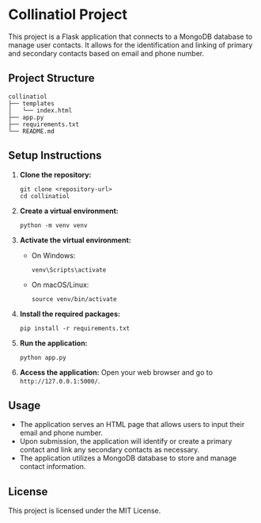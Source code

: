 # Collinatiol Project

This project is a Flask application that connects to a MongoDB database to manage user contacts. It allows for the identification and linking of primary and secondary contacts based on email and phone number.

## Project Structure

```
collinatiol
├── templates
│   └── index.html
├── app.py
├── requirements.txt
└── README.md
```

## Setup Instructions

1. **Clone the repository:**

   ```
   git clone <repository-url>
   cd collinatiol
   ```

2. **Create a virtual environment:**

   ```
   python -m venv venv
   ```

3. **Activate the virtual environment:**

   - On Windows:
     ```
     venv\Scripts\activate
     ```
   - On macOS/Linux:
     ```
     source venv/bin/activate
     ```

4. **Install the required packages:**

   ```
   pip install -r requirements.txt
   ```

5. **Run the application:**

   ```
   python app.py
   ```

6. **Access the application:**
   Open your web browser and go to `http://127.0.0.1:5000/`.

## Usage

- The application serves an HTML page that allows users to input their email and phone number.
- Upon submission, the application will identify or create a primary contact and link any secondary contacts as necessary.
- The application utilizes a MongoDB database to store and manage contact information.

## License

This project is licensed under the MIT License.
